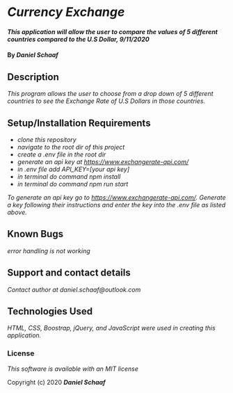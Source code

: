 # _Currency Exchange_

#### _This application will allow the user to compare the values of 5 different countries compared to the U.S Dollar, 9/11/2020_

#### By _**Daniel Schaaf**_

## Description

_This program allows the user to choose from a drop down of 5 different countries to see the Exchange Rate of U.S Dollars in those countries._

## Setup/Installation Requirements

* _clone this repository_
* _navigate to the root dir of this project_
*  _create a .env file in the root dir_
* _generate an api key at https://www.exchangerate-api.com/_
* _in .env file add API_KEY=[your api key]_
* _in terminal do command npm install_
* _in terminal do command npm run start_


_To generate an api key go to https://www.exchangerate-api.com/. Generate a key following their instructions and enter the key into the .env file as listed above._

## Known Bugs

_error handling is not working_

## Support and contact details

_Contact author at daniel.schaaf@outlook.com_

## Technologies Used

_HTML, CSS, Boostrap, jQuery, and JavaScript were used in creating this application._

### License

*This software is available with an MIT license*

Copyright (c) 2020 **_Daniel Schaaf_**